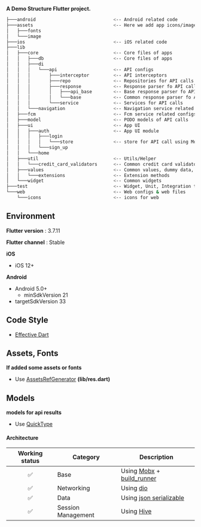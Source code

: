 **A Demo Structure Flutter project.**

```bash
├───android                             <-- Android related code
├───assets                              <-- Here we add app icons/image/fonts
│   ├───fonts
│   └───image
├───ios                                 <-- iOS related code
├───lib
│   ├───core                            <-- Core files of apps 
│   │   ├───db                          <-- Core files of apps 
│   │   ├───di
│   │   │   └───api                     <-- API configs
│   │   │       ├───interceptor         <-- API interceptors
│   │   │       ├───repo                <-- Repositories for API calls
│   │   │       ├───response            <-- Response parser fo API calls
│   │   │       │   ├───api_base        <-- Base response parser fo API calls
│   │   │       │   └───base            <-- Common response parser fo API calls
│   │   │       └───service             <-- Services for API calls
│   │   └───navigation                  <-- Navigation service related configs
│   ├───fcm                             <-- Fcm service related configs
│   ├───model                           <-- PODO models of API calls
│   ├───ui                              <-- App UI
│   │   ├───auth                        <-- App UI module
│   │   │   ├───login
│   │   │   │   └───store               <-- store for API call using Mobx structure
│   │   │   └───sign_up
│   │   └───home
│   ├───util                            <-- Utils/Helper
│   │   └───credit_card_validators      <-- Common credit card validator                     
│   ├───values                          <-- Common values, dummy data, App theme,style configs
│   │   └───extensions                  <-- Extension methods
│   └───widget                          <-- Common widgets
├───test                                <-- Widget, Unit, Integration test
└───web                                 <-- Web configs & web files
    └───icons                           <-- icons for web
```


## Environment

**Flutter version** : 3.7.11

**Flutter channel** : Stable

**iOS**
- iOS 12+

**Android**
- Android 5.0+
    - minSdkVersion 21
- targetSdkVersion 33

## Code Style
- [Effective Dart](https://dart.dev/guides/language/effective-dart)

## Assets, Fonts

**If added some assets or fonts**

- Use [AssetsRefGenerator](https://github.com/AndrewShen812/AssetsRefGenerator) **(lib/res.dart)**

## Models

**models for api results**

- Use [QuickType](https://app.quicktype.io/)

#### Architecture

|Working status|Category|Description|
|:---:|---|---|
| ✅ | Base | Using [Mobx](https://pub.dev/packages/mobx) + [build_runner](https://pub.dev/packages/build_runner)  
| ✅ | Networking | Using [dio](https://pub.dev/packages/dio) 
| ✅ | Data | Using [json serializable](https://pub.dev/packages/json_serializable) 
| ✅ | Session Management | Using [Hive](https://pub.dev/packages/hive)